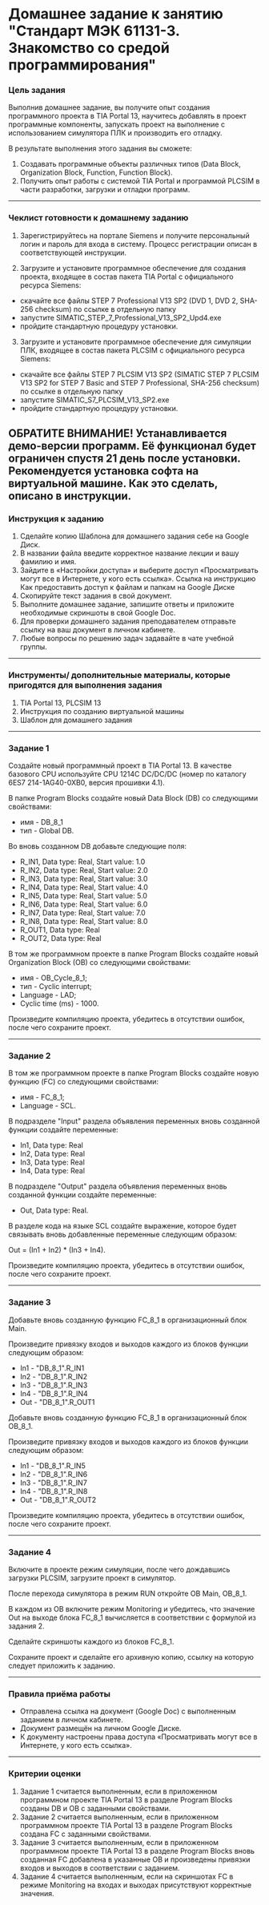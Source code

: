 # Домашнее задание к занятию "Стандарт МЭК 61131-3. Знакомство со средой программирования"

### Цель задания

Выполнив домашнее задание, вы получите опыт создания программного проекта в TIA Portal 13, научитесь добавлять в проект программные компоненты, запускать проект на выполнение с использованием симулятора ПЛК и производить его отладку.

В результате выполнения этого задания вы сможете:

1. Создавать программные объекты различных типов (Data Block, Organization Block, Function, Function Block).
2. Получить опыт работы с системой TIA Portal и программой PLCSIM в части разработки, загрузки и отладки программ.

------

### Чеклист готовности к домашнему заданию

1. Зарегистрируйтесь на портале Siemens и получите персональный логин и пароль для входа в систему. Процесс регистрации описан в соответствующей инструкции.

2. Загрузите и установите программное обеспечение для создания проекта, входящее в состав пакета TIA Portal с официального ресурса Siemens:

- скачайте все файлы STEP 7 Professional V13 SP2 (DVD 1, DVD 2, SHA-256 checksum) по ссылке в отдельную папку
- запустите SIMATIC_STEP_7_Professional_V13_SP2_Upd4.exe
- пройдите стандартную процедуру установки.

3. Загрузите и установите программное обеспечение для симуляции ПЛК, входящее в состав пакета PLCSIM с официального ресурса Siemens:

- скачайте все файлы STEP 7 PLCSIM V13 SP2 (SIMATIC STEP 7 PLCSIM V13 SP2 for STEP 7 Basic and STEP 7 Professional, SHA-256 checksum) по ссылке в отдельную папку
- запустите SIMATIC_S7_PLCSIM_V13_SP2.exe
- пройдите стандартную процедуру установки.

ОБРАТИТЕ ВНИМАНИЕ! Устанавливается демо-версии программ. Её функционал будет ограничен спустя 21 день после установки. Рекомендуется установка софта на виртуальной машине. Как это сделать, описано в инструкции.
------

### Инструкция к заданию

1. Сделайте копию Шаблона для домашнего задания себе на Google Диск.
2. В названии файла введите корректное название лекции и вашу фамилию и имя.
3. Зайдите в «Настройки доступа» и выберите доступ «Просматривать могут все в Интернете, у кого есть ссылка». Ссылка на инструкцию Как предоставить доступ к файлам и папкам на Google Диске
4. Скопируйте текст задания в свой документ.
5. Выполните домашнее задание, запишите ответы и приложите необходимые скриншоты в свой Google Doc.
6. Для проверки домашнего задания преподавателем отправьте ссылку на ваш документ в личном кабинете.
7. Любые вопросы по решению задач задавайте в чате учебной группы.


------

### Инструменты/ дополнительные материалы, которые пригодятся для выполнения задания

1. TIA Portal 13, PLCSIM 13
2. Инструкция по созданию виртуальной машины
3. Шаблон для домашнего задания

------

### Задание 1

Создайте новый программный проект в TIA Portal 13.
В качестве базового CPU используйте CPU 1214C DC/DC/DC (номер по каталогу 6ES7 214-1AG40-0XB0, версия прошивки 4.1).

В папке Program Blocks создайте новый Data Block (DB) со следующими свойствами:

- имя - DB_8_1
- тип - Global DB.

Во вновь созданном DB добавьте следующие поля:

- R_IN1, Data type: Real, Start value: 1.0
- R_IN2, Data type: Real, Start value: 2.0
- R_IN3, Data type: Real, Start value: 3.0
- R_IN4, Data type: Real, Start value: 4.0
- R_IN5, Data type: Real, Start value: 5.0
- R_IN6, Data type: Real, Start value: 6.0
- R_IN7, Data type: Real, Start value: 7.0
- R_IN8, Data type: Real, Start value: 8.0
- R_OUT1, Data type: Real
- R_OUT2, Data type: Real

В том же программном проекте в папке Program Blocks создайте новый Organization Block (OB) со следующими свойствами:

- имя - OB_Cycle_8_1;
- тип - Cyclic interrupt;
- Language - LAD;
- Cyclic time (ms) - 1000.

Произведите компиляцию проекта, убедитесь в отсутствии ошибок, после чего сохраните проект.

------

### Задание 2

В том же программном проекте в папке Program Blocks создайте новую функцию (FC) со следующими свойствами:

- имя - FC_8_1;
- Language - SCL.

В подразделе "Input" раздела объявления переменных вновь созданной функции создайте переменные:

- In1, Data type: Real
- In2, Data type: Real
- In3, Data type: Real
- In4, Data type: Real

В подразделе "Output" раздела объявления переменных вновь созданной функции создайте переменные:

- Out, Data type: Real.

В разделе кода на языке SCL создайте выражение, которое будет связывать вновь добавленные переменные следующим образом:

Out = (In1 + In2) * (In3 + In4).

Произведите компиляцию проекта, убедитесь в отсутствии ошибок, после чего сохраните проект.

------

### Задание 3

Добавьте вновь созданную функцию FC_8_1 в организационный блок Main.

Произведите привязку входов и выходов каждого из блоков функции следующим образом:

- In1 - "DB_8_1".R_IN1
- In2 - "DB_8_1".R_IN2
- In3 - "DB_8_1".R_IN3
- In4 - "DB_8_1".R_IN4
- Out - "DB_8_1".R_OUT1

Добавьте вновь созданную функцию FC_8_1 в организационный блок OB_8_1.

Произведите привязку входов и выходов каждого из блоков функции следующим образом:

- In1 - "DB_8_1".R_IN5
- In2 - "DB_8_1".R_IN6
- In3 - "DB_8_1".R_IN7
- In4 - "DB_8_1".R_IN8
- Out - "DB_8_1".R_OUT2

Произведите компиляцию проекта, убедитесь в отсутствии ошибок, после чего сохраните проект.

------

### Задание 4

Включите в проекте режим симуляции, после чего дождавшись загрузки PLCSIM, загрузите проект в симулятор.

После перехода симулятора в режим RUN откройте OB Main, OB_8_1.

В каждом из OB включите режим Monitoring и убедитесь, что значение Out на выходе блока FC_8_1 вычисляется в соответствии с формулой из задания 2.

Сделайте скриншоты каждого из блоков FC_8_1.

Сохраните проект и сделайте его архивную копию, ссылку на которую следует приложить к заданию.

------

### Правила приёма работы

- Отправлена ссылка на документ (Google Doc) с выполненным заданием в личном кабинете.
- Документ размещён на личном Google Диске.
- К документу настроены права доступа «Просматривать могут все в Интернете, у кого есть ссылка».

------

### Критерии оценки

1. Задание 1 считается выполненным, если в приложенном программном проекте TIA Portal 13 в разделе Program Blocks созданы DB и OB с заданными свойствами.
2. Задание 2 считается выполненным, если в приложенном программном проекте TIA Portal 13 в разделе Program Blocks создана FC с заданными свойствами.
3. Задание 3 считается выполненным, если в приложенном программном проекте TIA Portal 13 в разделе Program Blocks вновь созданная FC добавлена в указанные OB и произведены привязки входов и выходов в соответствии с заданием.
4. Задание 4 считается выполненным, если на скриншотах FC в режиме Monitoring на входах и выходах присутствуют корректные значения.
